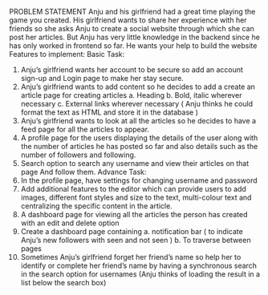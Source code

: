 PROBLEM STATEMENT
Anju and his girlfriend had a great time playing the game you created. His girlfriend
wants to share her experience with her friends so she asks Anju to create a social
website through which she can post her articles. But Anju has very little knowledge in
the backend since he has only worked in frontend so far. He wants your help to build
the website
Features to implement:
Basic Task:
1. Anju’s girlfriend wants her account to be secure so add an account sign-up
and Login page to make her stay secure.
2. Anju’s girlfriend wants to add content so he decides to add a create an article
page for creating articles
a. Heading
b. Bold, italic wherever necessary
c. External links wherever necessary
( Anju thinks he could format the text as HTML and store it in the database )
3. Anju’s girlfriend wants to look at all the articles so he decides to have a feed
page for all the articles to appear.
4. A profile page for the users displaying the details of the user along with the
number of articles he has posted so far and also details such as the number
of followers and following.
5. Search option to search any username and view their articles on that page
And follow them.
Advance Task:
1. In the profile page, have settings for changing username and password
2. Add additional features to the editor which can provide users to add images,
different font styles and size to the text, multi-colour text and centralizing the
specific content in the article.
3. A dashboard page for viewing all the articles the person has created with an
edit and delete option
4. Create a dashboard page containing
a. notification bar ( to indicate Anju’s new followers with seen and not
seen )
b. To traverse between pages
5. Sometimes Anju’s girlfriend forget her friend’s name so help her to identify or
complete her friend’s name by having a synchronous search in the search
option for usernames (Anju thinks of loading the result in a list below the
search box)
